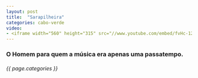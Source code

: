 ```yaml
---
layout: post
title:  "Sarapilheira"
categories: cabo-verde
video: 
- <iframe width="560" height="315" src="//www.youtube.com/embed/fvHc-128f04" frameborder="0" allowfullscreen></iframe>
---
```


### O Homem para quem a música era apenas uma passatempo.
###### {{ page.categories }}